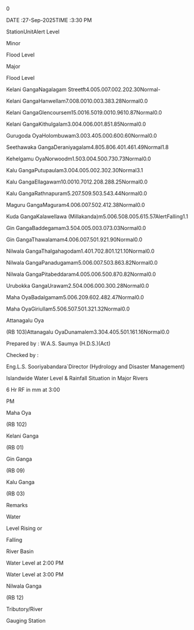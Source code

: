0

DATE :27-Sep-2025TIME :3:30 PM

StationUnitAlert Level

Minor

Flood Level

Major

Flood Level

Kelani GangaNagalagam Streetft4.005.007.002.202.30Normal-

Kelani GangaHanwellam7.008.0010.003.383.28Normal0.0

Kelani GangaGlencoursem15.0016.5019.0010.9610.87Normal0.0

Kelani GangaKithulgalam3.004.006.001.851.85Normal0.0

Gurugoda OyaHolombuwam3.003.405.000.600.60Normal0.0

Seethawaka GangaDeraniyagalam4.805.806.401.461.49Normal1.8

Kehelgamu OyaNorwoodm1.503.004.500.730.73Normal0.0

Kalu GangaPutupaulam3.004.005.002.302.30Normal3.1

Kalu GangaEllagawam10.0010.7012.208.288.25Normal0.0

Kalu GangaRathnapuram5.207.509.503.543.44Normal0.0

Maguru GangaMaguram4.006.007.502.412.38Normal0.0

Kuda GangaKalawellawa (Millakanda)m5.006.508.005.615.57AlertFalling1.1

Gin GangaBaddegamam3.504.005.003.073.03Normal0.0

Gin GangaThawalamam4.006.007.501.921.90Normal0.0

Nilwala GangaThalgahagodam1.401.702.801.121.10Normal0.0

Nilwala GangaPanadugamam5.006.007.503.863.82Normal0.0

Nilwala GangaPitabeddaram4.005.006.500.870.82Normal0.0

Urubokka GangaUrawam2.504.006.000.300.28Normal0.0

Maha OyaBadalgamam5.006.209.602.482.47Normal0.0

Maha OyaGiriullam5.506.507.501.321.32Normal0.0

Attanagalu Oya

(RB 103)Attanagalu OyaDunamalem3.304.405.501.161.16Normal0.0

Prepared by : W.A.S. Saumya (H.D.S.)(Act)

Checked by :

Eng.L.S. Sooriyabandara`Director (Hydrology and Disaster Management)

Islandwide Water Level & Rainfall Situation in Major Rivers

6 Hr RF in mm at 3:00

PM

Maha Oya

(RB 102)

Kelani Ganga

(RB 01)

Gin Ganga

(RB 09)

Kalu Ganga

(RB 03)

Remarks

Water

Level Rising or

Falling

River Basin

Water Level at 2:00 PM

Water Level at 3:00 PM

Nilwala Ganga

(RB 12)

Tributory/River

Gauging Station